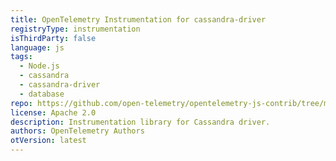 ```yaml
---
title: OpenTelemetry Instrumentation for cassandra-driver
registryType: instrumentation
isThirdParty: false
language: js
tags:
  - Node.js
  - cassandra
  - cassandra-driver
  - database
repo: https://github.com/open-telemetry/opentelemetry-js-contrib/tree/main/plugins/node/opentelemetry-instrumentation-cassandra
license: Apache 2.0
description: Instrumentation library for Cassandra driver.
authors: OpenTelemetry Authors
otVersion: latest
---
```

